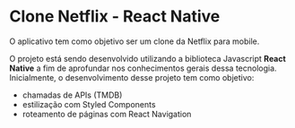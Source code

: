 # Clone Netflix - React Native

O aplicativo tem como objetivo ser um clone da Netflix para mobile.

O projeto está sendo desenvolvido utilizando a biblioteca Javascript **React Native** a fim de aprofundar nos conhecimentos gerais dessa tecnologia. Inicialmente, o desenvolvimento desse projeto tem como objetivo:
* chamadas de APIs (TMDB)
* estilização com Styled Components
* roteamento de páginas com React Navigation
